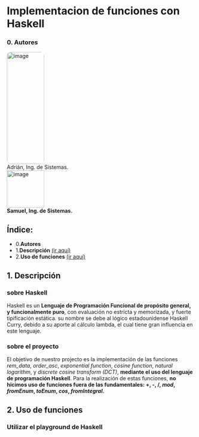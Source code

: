 # Implementacion de funciones con Haskell  
### 0. Autores
<img width="100" height="300" style="border-radius: 10px" alt="image" src="https://github.com/user-attachments/assets/2d5fcbec-6c16-45b9-bd9d-59972f7bb6d3" />
<br/>Adrián, Ing. de Sistemas.<br/>
<img width="100" height="100" alt="image" src="https://github.com/user-attachments/assets/f6252f47-2b96-4d9d-a273-852a970f55a9" />
<br/><b>Samuel, Ing. de Sistemas.</b>
  
## Índice:
- 0.**Autores**
- 1.**Descripción** [(ir aquí)](#1-descripción)
- 2.**Uso de funciones** [(ir aquí)](#2-uso-de-funciones)



## 1. Descripción
### sobre Haskell
Haskell es un **Lenguaje de Programación Funcional de propósito general, y funcionalmente puro**, con evaluación no estrícta y memorizada, y fuerte tipificación estática. su nombre se 
debe al lógico estadounidense Haskell Curry, debido a su aporte al cálculo lambda, el cual tiene gran influencia en este lenguaje.

### sobre el proyecto
El objetivo de nuestro projecto es la implementación de las funciones *rem_data*, *order_asc*, *exponential function*, *cosine function*, *natural logarithm*, y 
*discrete cosine transform (DCT)*, **mediante el uso del lenguaje de programación Haskell**. Para la realización de estas funciones, **no hicimos uso de funciones fuera de las 
fundamentales: +, -, /, *mod*, *fromEnum*, *toEnum*, *cos*, *fromIntegral*.**  

## 2. Uso de funciones  
### Utilizar el playground de Haskell

